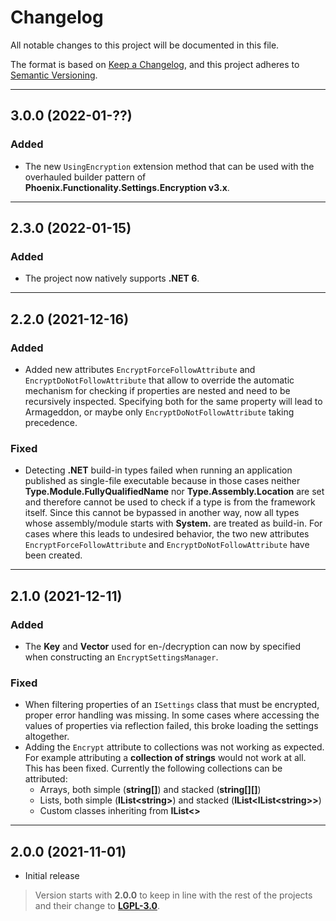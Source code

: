 # Changelog

All notable changes to this project will be documented in this file.

The format is based on [Keep a Changelog](https://keepachangelog.com/en/1.0.0/), and this project adheres to [Semantic Versioning](https://semver.org/spec/v2.0.0.html).
___

## 3.0.0 (2022-01-??)

### Added

- The new `UsingEncryption` extension method that can be used with the overhauled builder pattern of **Phoenix.Functionality.Settings.Encryption v3.x**.
___

## 2.3.0 (2022-01-15)

### Added

- The project now natively supports **.NET 6**.
___

## 2.2.0 (2021-12-16)

### Added

- Added new attributes `EncryptForceFollowAttribute` and `EncryptDoNotFollowAttribute` that allow to override the automatic mechanism for checking if properties are nested and need to be recursively inspected. Specifying both for the same property will lead to Armageddon, or maybe only `EncryptDoNotFollowAttribute` taking precedence.

### Fixed

- Detecting **.NET** build-in types failed when running an application published as single-file executable because in those cases neither **Type.Module.FullyQualifiedName** nor **Type.Assembly.Location** are set and therefore cannot be used to check if a type is from the framework itself. Since this cannot be bypassed in another way, now all types whose assembly/module starts with **System.** are treated as build-in. For cases where this leads to undesired behavior, the two new attributes `EncryptForceFollowAttribute` and `EncryptDoNotFollowAttribute` have been created.
___

## 2.1.0 (2021-12-11)

### Added

- The **Key** and **Vector** used for en-/decryption can now by specified when constructing an `EncryptSettingsManager`.

### Fixed

- When filtering properties of an `ISettings` class that must be encrypted, proper error handling was missing. In some cases where accessing the values of properties via reflection failed, this broke loading the settings altogether.
- Adding the `Encrypt` attribute to collections was not working as expected. For example attributing a **collection of strings** would not work at all. This has been fixed. Currently the following collections can be attributed:
	- Arrays, both simple (**string\[\]**) and stacked (**string\[\]\[\]**)
	- Lists, both simple (**IList\<string\>**) and stacked (**IList\<IList\<string\>\>**)
	- Custom classes inheriting from **IList<>**
___

## 2.0.0 (2021-11-01)

- Initial release

> Version starts with **2.0.0** to keep in line with the rest of the projects and their change to [**LGPL-3.0**](https://www.gnu.org/licenses/lgpl-3.0.html).